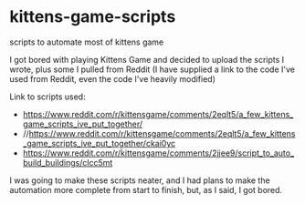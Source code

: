 # kittens-game-scripts
scripts to automate most of kittens game

I got bored with playing Kittens Game and decided to upload the scripts I wrote, plus some I pulled from Reddit (I have supplied a link to the code I've used from Reddit, even the code I've heavily modified)

Link to scripts used: 
- https://www.reddit.com/r/kittensgame/comments/2eqlt5/a_few_kittens_game_scripts_ive_put_together/
- //https://www.reddit.com/r/kittensgame/comments/2eqlt5/a_few_kittens_game_scripts_ive_put_together/ckai0yc
- https://www.reddit.com/r/kittensgame/comments/2jjee9/script_to_auto_build_buildings/clcc5mt

I was going to make these scripts neater, and I had plans to make the automation more complete from start to finish, but, as I said, I got bored.
